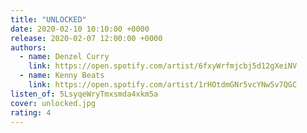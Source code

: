 ```yaml
---
title: "UNLOCKED"
date: 2020-02-10 10:10:00 +0000
release: 2020-02-07 12:00:00 +0000
authors:
  - name: Denzel Curry
    link: https://open.spotify.com/artist/6fxyWrfmjcbj5d12gXeiNV
  - name: Kenny Beats
    link: https://open.spotify.com/artist/1rHOtdmGNr5vcYNw5v7QGC
listen_of: 5LsyqeWryTmxsmda4xkm5a
cover: unlocked.jpg
rating: 4
---
```

